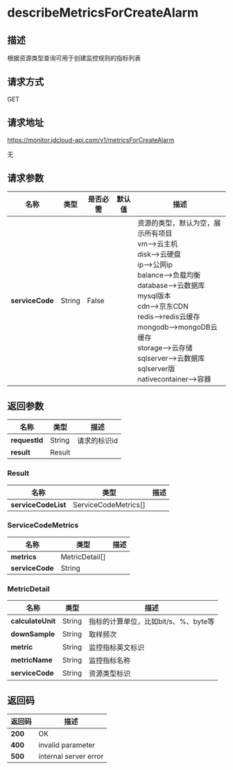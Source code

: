 # describeMetricsForCreateAlarm


## 描述
根据资源类型查询可用于创建监控规则的指标列表

## 请求方式
GET

## 请求地址
https://monitor.jdcloud-api.com/v1/metricsForCreateAlarm

无

## 请求参数
|名称|类型|是否必需|默认值|描述|
|---|---|---|---|---|
|**serviceCode**|String|False| |资源的类型，默认为空，展示所有项目<br>vm-->云主机<br>disk-->云硬盘<br>ip-->公网ip<br>balance-->负载均衡<br>database-->云数据库mysql版本<br>cdn-->京东CDN<br>redis-->redis云缓存<br>mongodb-->mongoDB云缓存<br>storage-->云存储<br>sqlserver-->云数据库sqlserver版 <br>nativecontainer-->容器<br>|


## 返回参数
|名称|类型|描述|
|---|---|---|
|**requestId**|String|请求的标识id|
|**result**|Result| |

### Result
|名称|类型|描述|
|---|---|---|
|**serviceCodeList**|ServiceCodeMetrics[]| |
### ServiceCodeMetrics
|名称|类型|描述|
|---|---|---|
|**metrics**|MetricDetail[]| |
|**serviceCode**|String| |
### MetricDetail
|名称|类型|描述|
|---|---|---|
|**calculateUnit**|String|指标的计算单位，比如bit/s、%、byte等|
|**downSample**|String|取样频次|
|**metric**|String|监控指标英文标识|
|**metricName**|String|监控指标名称|
|**serviceCode**|String|资源类型标识|

## 返回码
|返回码|描述|
|---|---|
|**200**|OK|
|**400**|invalid parameter|
|**500**|internal server error|

